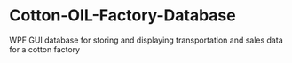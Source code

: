 # Cotton-OIL-Factory-Database
WPF GUI database for storing and displaying transportation and sales data for a cotton factory

